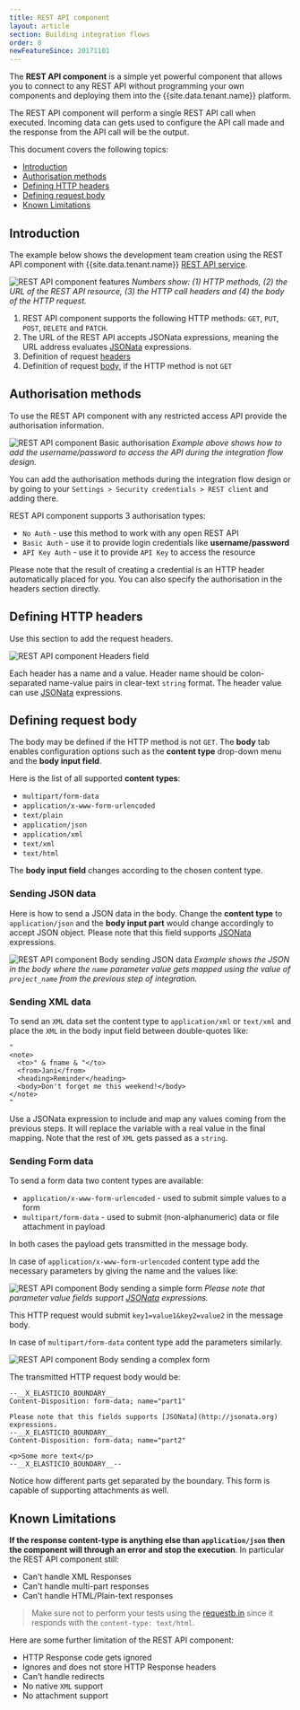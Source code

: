 ```yaml
---
title: REST API component
layout: article
section: Building integration flows
order: 0
newFeatureSince: 20171101
---
```


The **REST API component** is a simple yet powerful component that allows you to
connect to any REST API without programming your own components and deploying
them into the {{site.data.tenant.name}} platform.

The REST API component will perform a single REST API call when executed. Incoming
data can gets used to configure the API call made and the response from the API
call will be the output.

This document covers the following topics:

*   [Introduction](#introduction)
*   [Authorisation methods](#authorisation-methods)
*   [Defining HTTP headers](#defining-http-headers)
*   [Defining request body](#defining-http-body)
*   [Known Limitations](#known-limitations)

## Introduction

The example below shows the development team creation using the REST API component
with {{site.data.tenant.name}}
[REST API service](https://api.{{site.data.tenant.name}}/docs "{{site.data.tenant.name}} REST API service").

![REST API component features](/assets/img/integrator-guide/rest-api/rest-api-component-1.png "REST API component features")
*Numbers show: (1) HTTP methods, (2) the URL of the REST API resource, (3) the HTTP call headers and (4) the body of the HTTP request.*

1.  REST API component supports the following HTTP methods: `GET`, `PUT`, `POST`, `DELETE` and `PATCH`.
2.  The URL of the REST API accepts JSONata expressions, meaning the URL address evaluates [JSONata](http://jsonata.org/) expressions.
3.  Definition of request [headers](#defining-http-headers)
4.  Definition of request [body](#defining-http-body), if the HTTP method is not `GET`

## Authorisation methods

To use the REST API component with any restricted access API provide the
authorisation information.

![REST API component Basic authorisation](/assets/img/integrator-guide/rest-api/rest-api-component-2.png "REST API component Basic authorisation")
*Example above shows how to add the username/password to access the API during the integration flow design.*

You can add the authorisation methods during the integration flow design or by
going to your `Settings > Security credentials > REST client` and adding there.

REST API component supports 3 authorisation types:

*   `No Auth` - use this method to work with any open REST API
*   `Basic Auth` - use it to provide login credentials like **username/password**
*   `API Key Auth` - use it to provide `API Key` to access the resource

Please note that the result of creating a credential is an HTTP header automatically
placed for you. You can also specify the authorisation in the headers section directly.

## Defining HTTP headers

Use this section to add the request headers.

![REST API component Headers field](/assets/img/integrator-guide/rest-api/rest-api-component-3.png "REST API component Headers field")

Each header has a name and a value. Header name should be colon-separated
name-value pairs in clear-text `string` format. The header value can use
[JSONata](http://jsonata.org/) expressions.

## Defining request body

The body may be defined if the HTTP method is not `GET`. The **body** tab
enables configuration options such as the **content type** drop-down menu and
the **body input field**.

Here is the list of all supported **content types**:

*   `multipart/form-data`
*   `application/x-www-form-urlencoded`
*   `text/plain`
*   `application/json`
*   `application/xml`
*   `text/xml`
*   `text/html`

The **body input field** changes according to the chosen content type.

### Sending JSON data

Here is how to send a JSON data in the body. Change the **content type** to
`application/json` and the **body input part** would change accordingly to
accept JSON object. Please note that this field supports [JSONata](http://jsonata.org) expressions.

![REST API component Body sending JSON data](/assets/img/integrator-guide/rest-api/rest-api-component-4.png "REST API component Body sending JSON data")
*Example shows the JSON in the body where the `name` parameter value gets mapped using the value of `project_name` from the previous step of integration.*

### Sending XML data

To send an `XML` data set the content type to `application/xml` or `text/xml`
and place the `XML` in the body input field between double-quotes like:

```
"
<note>
  <to>" & fname & "</to>
  <from>Jani</from>
  <heading>Reminder</heading>
  <body>Don't forget me this weekend!</body>
</note>
"
```
Use a JSONata expression to include and map any values coming from the previous
steps. It will replace the variable with a real value in the final mapping. Note
that the rest of `XML` gets passed as a `string`.

### Sending Form data

To send a form data two content types are available:

*   `application/x-www-form-urlencoded` - used to submit simple values to a form
*   `multipart/form-data` - used to submit (non-alphanumeric) data or file attachment in payload

In both cases the payload gets transmitted in the message body.

In case of `application/x-www-form-urlencoded` content type add the necessary
parameters by giving the name and the values like:

![REST API component Body sending a simple form](/assets/img/integrator-guide/rest-api/rest-api-component-5.png "REST API component Body sending a simple form")
*Please note that parameter value fields support [JSONata](http://jsonata.org) expressions.*

This HTTP request would submit `key1=value1&key2=value2` in the message body.

In case of `multipart/form-data` content type add the parameters similarly.

![REST API component Body sending a complex form](/assets/img/integrator-guide/rest-api/rest-api-component-6.png "REST API component Body sending a complex form")

The transmitted HTTP request body would be:

```
--__X_ELASTICIO_BOUNDARY__
Content-Disposition: form-data; name="part1"

Please note that this fields supports [JSONata](http://jsonata.org) expressions.
--__X_ELASTICIO_BOUNDARY__
Content-Disposition: form-data; name="part2"

<p>Some more text</p>
--__X_ELASTICIO_BOUNDARY__--
```

Notice how different parts get separated by the boundary. This form is capable
of supporting attachments as well.

## Known Limitations

**If the response content-type is anything else than `application/json` then
the component will through an error and stop the execution**. In particular the
REST API component still:

*   Can't handle XML Responses
*   Can't handle multi-part responses
*   Can't handle HTML/Plain-text responses

> Make sure not to perform your tests using the [requestb.in](https://requestb.in/)
> since it responds with the `content-type: text/html`.

Here are some further limitation of the REST API component:

*   HTTP Response code gets ignored
*   Ignores and does not store HTTP Response headers
*   Can't handle redirects
*   No native `XML` support
*   No attachment support
